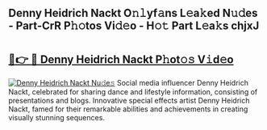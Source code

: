 ## Denny Heidrich Nackt O𝚗𝚕yf𝚊ns L𝚎a𝚔ed N𝚞𝚍es - Part-CrR P𝚑𝚘tos Vi𝚍𝚎o - H𝚘𝚝 Part L𝚎a𝚔s chjxJ

# <h2><a href="http://kf5us6.oniu.top/?m=Denny+Heidrich+Nackt">🔗👉 🔴 Denny Heidrich Nackt P𝚑ot𝚘𝚜 V𝚒d𝚎o</a></h2>

[![Denny Heidrich Nackt Nu𝚍e𝚜](https://i.imgur.com/0qMVB7G.gif)](http://kf5us6.oniu.top/?m=Denny+Heidrich+Nackt)
Social media influencer Denny Heidrich Nackt, celebrated for sharing dance and lifestyle information, consisting of presentations and blogs. Innovative special effects artist Denny Heidrich Nackt, famed for their remarkable abilities and achievements in creating visually stunning sequences.  
